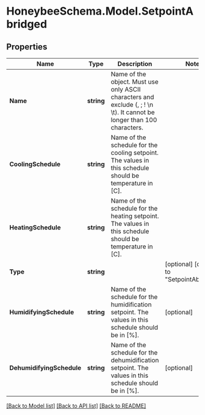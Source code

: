 
# HoneybeeSchema.Model.SetpointAbridged

## Properties

Name | Type | Description | Notes
------------ | ------------- | ------------- | -------------
**Name** | **string** | Name of the object. Must use only ASCII characters and exclude (, ; ! \\n \\t). It cannot be longer than 100 characters. | 
**CoolingSchedule** | **string** | Name of the schedule for the cooling setpoint. The values in this schedule should be temperature in [C]. | 
**HeatingSchedule** | **string** | Name of the schedule for the heating setpoint. The values in this schedule should be temperature in [C]. | 
**Type** | **string** |  | [optional] [default to "SetpointAbridged"]
**HumidifyingSchedule** | **string** | Name of the schedule for the humidification setpoint. The values in this schedule should be in [%]. | [optional] 
**DehumidifyingSchedule** | **string** | Name of the schedule for the dehumidification setpoint. The values in this schedule should be in [%]. | [optional] 

[[Back to Model list]](../README.md#documentation-for-models)
[[Back to API list]](../README.md#documentation-for-api-endpoints)
[[Back to README]](../README.md)

